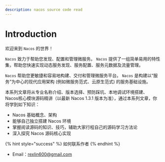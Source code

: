 ```yaml
---
description: nacos source code read
---
```


# Introduction

欢迎来到 `Nacos` 的世界！

`Nacos` 致力于帮助您发现、配置和管理微服务。 `Nacos` 提供了一组简单易用的特性集，帮助您快速实现动态服务发现、服务配置、服务元数据及流量管理。

`Nacos` 帮助您更敏捷和容易地构建、交付和管理微服务平台。 `Nacos` 是构建以“服务”为中心的现代应用架构 \(例如微服务范式、云原生范式\) 的服务基础设施。

本系列文章将从专业名称介绍、版本选择、预防踩坑、本地调试环境搭建、Nacos核心模块源码精讲（以最新 Nacos 1.3.1 版本为准），通过本系列文章，你将学到如下知识：

* Nacos 基础概念、架构
* 能够自己独立搭建 Nacos 环境
* 掌握阅读源码的知识、技巧，辅助大家行程自己的源码学习方法论
* 深入探究 Nacos 源码核心实现

{% hint style="success" %}
如何联系作者
{% endhint %}

* Email：rexlin600@gmail.com



